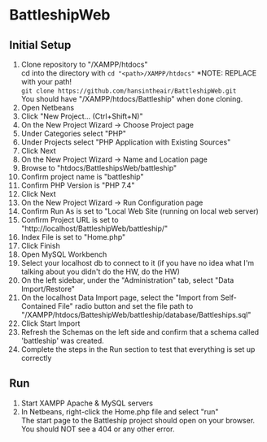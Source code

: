 # BattleshipWeb


## Initial Setup
1. Clone repository to "<path>/XAMPP/htdocs"  
    cd into the directory with `cd "<path>/XAMPP/htdocs"` *NOTE: REPLACE <path> with your path!   
    `git clone https://github.com/hansintheair/BattleshipWeb.git`  
    You should have "<path>/XAMPP/htdocs/Battleship" when done cloning.
2. Open Netbeans
3. Click "New Project... (Ctrl+Shift+N)"
4. On the New Project Wizard -> Choose Project page
  5. Under Categories select "PHP"
  6. Under Projects select "PHP Application with Existing Sources"
  7. Click Next
8. On the New Project Wizard -> Name and Location page
  9. Browse to "htdocs/BattleshipsWeb/battleship"
  10. Confirm project name is "battleship"
  11. Confirm PHP Version is "PHP 7.4"
  12. Click Next
13. On the New Project Wizard -> Run Configuration page
  14. Confirm Run As is set to "Local Web Site (running on local web server)
  15. Confirm Project URL is set to "http://localhost/BattleshipWeb/battleship/"
  16. Index File is set to "Home.php"
  17. Click Finish
18. Open MySQL Workbench
19. Select your localhost db to connect to it (if you have no idea what I'm talking about you didn't do the HW, do the HW)
20. On the left sidebar, under the "Administration" tab, select "Data Import/Restore"
21. On the localhost Data Import page, select the "Import from Self-Contained File" radio button and set the file path to "<path>/XAMPP/htdocs/BatteshipWeb/battleship/database/Battleships.sql"
22. Click Start Import
23. Refresh the Schemas on the left side and confirm that a schema called 'battleship' was created.
24. Complete the steps in the Run section to test that everything is set up correctly

## Run
1. Start XAMPP Apache & MySQL servers
2. In Netbeans, right-click the Home.php file and select "run"  
    The start page to the Battleship project should open on your browser.  
    You should NOT see a 404 or any other error.

